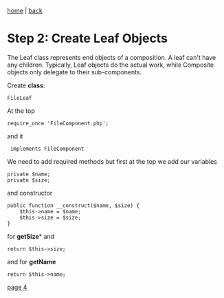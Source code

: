 [home](./page01.md) | [back](./page02.md)

# Step 2: Create Leaf Objects
The Leaf class represents end objects of a composition. 
A leaf can't have  any children. Typically, Leaf objects do the actual work, while Composite
objects only delegate to their sub-components.

Create **class**:
```
FileLeaf
```
At the top
```
require_once 'FileComponent.php';
```
and it
```
 implements FileComponent
```
We need to add required methods but first at the top we add our variables
```
private $name;
private $size;
```
and constructor
```
public function __construct($name, $size) {
    $this->name = $name;
    $this->size = $size;
}
```
for **getSize*** and 
```
return $this->size;
```
and for **getName**
```
return $this->name;
```

[page 4](./page04.md)
